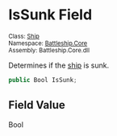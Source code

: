 # IsSunk Field

<sub>Class: [Ship](../Ship.md)  
Namespace: [Battleship.Core](../../Battleship.Core.md)  
Assembly: Battleship.Core.dll</sub>

Determines if the [ship](../Ship.md) is sunk.

```cs
public Bool IsSunk;
```

## Field Value

Bool